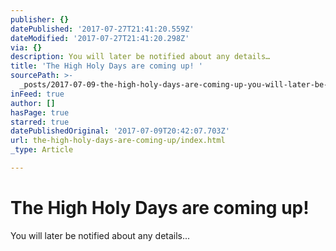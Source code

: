```yaml
---
publisher: {}
datePublished: '2017-07-27T21:41:20.559Z'
dateModified: '2017-07-27T21:41:20.298Z'
via: {}
description: You will later be notified about any details…
title: 'The High Holy Days are coming up! '
sourcePath: >-
  _posts/2017-07-09-the-high-holy-days-are-coming-up-you-will-later-be-notified.md
inFeed: true
author: []
hasPage: true
starred: true
datePublishedOriginal: '2017-07-09T20:42:07.703Z'
url: the-high-holy-days-are-coming-up/index.html
_type: Article

---
```

# The High Holy Days are coming up! 

You will later be notified about any details...